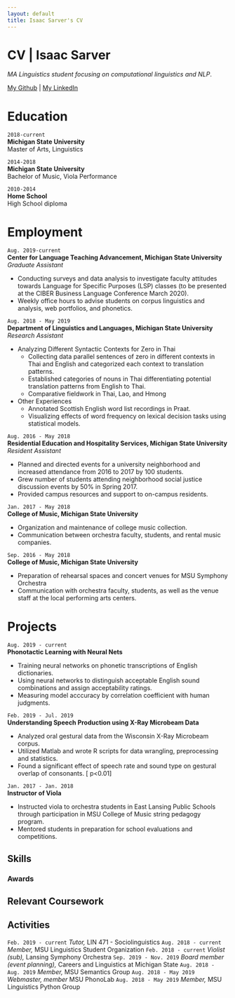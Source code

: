 ```yaml
---
layout: default
title: Isaac Sarver's CV
---
```

# CV | Isaac Sarver
*MA Linguistics student focusing on computational linguistics and NLP*.

<div id="webaddress">
<a href="https://github.com/isaacsarver">My Github</a>
| <a href="https://www.linkedin.com/in/isaac-sarver/">My LinkedIn</a>
</div>


# Education

`2018-current`  
__Michigan State University__  
Master of Arts,  Linguistics  

`2014-2018`  
__Michigan State University__  
Bachelor of Music, Viola Performance  

`2010-2014`  
__Home School__  
High School diploma  


# Employment
`Aug. 2019-current`  
__Center for Language Teaching Advancement, Michigan State University__  
*Graduate Assistant*  
- Conducting surveys and data analysis to investigate faculty attitudes towards Language for Specific Purposes (LSP) classes (to be presented at the CIBER Business Language Conference March 2020).
- Weekly office hours to advise students on corpus linguistics and analysis, web portfolios, and phonetics.

`Aug. 2018 - May 2019`  
__Department of Linguistics and Languages, Michigan State University__  
*Research Assistant*  
+ Analyzing Different Syntactic Contexts for Zero in Thai
    - Collecting data parallel sentences of zero in different contexts in Thai and English and categorized each context to translation patterns.
    - Established categories of nouns in Thai differentiating potential translation patterns from English to Thai.
    - Comparative fieldwork in Thai, Lao, and Hmong
+ Other Experiences
    - Annotated Scottish English word list recordings in Praat.
    - Visualizing effects of word frequency on lexical decision tasks using statistical models.

`Aug. 2016 - May 2018`  
__Residential Education and Hospitality Services, Michigan State University__  
*Resident Assistant*  
+ Planned and directed events for a university neighborhood and increased attendance from 2016 to 2017 by 100 students.
+ Grew number of students attending neighborhood social justice discussion events by 50% in Spring 2017.
+ Provided campus resources and support to on-campus residents.

`Jan. 2017 - May 2018`  
__College of Music, Michigan State University__  
+ Organization and maintenance of college music collection.
+ Communication between orchestra faculty, students, and rental music companies.

`Sep. 2016 - May 2018`  
__College of Music, Michigan State University__  
- Preparation of rehearsal spaces and concert venues for MSU Symphony Orchestra
- Communication with orchestra faculty, students, as well as the venue staff at the local performing arts centers.

# Projects

`Aug. 2019 - current`  
__Phonotactic Learning with Neural Nets__  
- Training neural networks on phonetic transcriptions of English dictionaries. 
- Using neural networks to distinguish acceptable English sound combinations and assign acceptability ratings.
- Measuring model acccuracy by correlation coefficient with human judgments.

`Feb. 2019 - Jul. 2019`  
__Understanding Speech Production using X-Ray Microbeam Data__  
- Analyzed oral gestural data from the Wisconsin X-Ray Microbeam corpus.
- Utilized Matlab and wrote R scripts for data wrangling, preprocessing and statistics.
- Found a significant effect of speech rate and sound type on gestural overlap of consonants. \[ p<0.01]

`Jan. 2017 - Jan. 2018`  
__Instructor of Viola__  
- Instructed viola to orchestra students in East Lansing Public Schools through participation in MSU College of Music string pedagogy program.
- Mentored students in preparation for school evaluations and competitions.


## Skills


### Awards


## Relevant Coursework


## Activities
`Feb. 2019 - current` *Tutor,* LIN 471 - Sociolinguistics
`Aug. 2018 - current` *Member,* MSU Linguistics Student Organization
`Feb. 2018 - current` *Violist (sub),* Lansing Symphony Orchestra
`Sep. 2019 - Nov. 2019` *Board member (event planning),* Careers and Linguistics at Michigan State
`Aug. 2018 - Aug. 2019` *Member,* MSU Semantics Group
`Aug. 2018 - May 2019` *Webmaster, member* MSU PhonoLab
`Aug. 2018 - May 2019` *Member,* MSU Linguistics Python Group


<!-- ### Footer

Last updated: Dec 2019 -->


